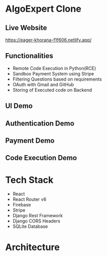 # AlgoExpert Clone

## Live Website
https://eager-khorana-f1f606.netlify.app/ 

## Functionalities
+ Remote Code Execution in Python(RCE)
+ Sandbox Payment System using Stripe
+ Filtering Questions based on requirements
+ OAuth with Gmail and GitHub
+ Storing of Executed code on Backend

## UI Demo
## Authentication Demo
## Payment Demo
## Code Execution Demo

# Tech Stack
+ React
+ React Router v6
+ Firebase
+ Stripe
+ Django Rest Framework
+ Django CORS Headers
+ SQLite Database

# Architecture



